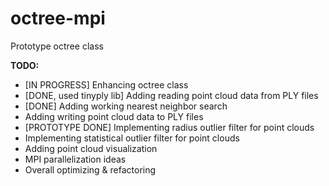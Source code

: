 # octree-mpi
Prototype octree class

__TODO:__
- [IN PROGRESS] Enhancing octree class
- [DONE, used tinyply lib] Adding reading point cloud data from PLY files
- [DONE] Adding working nearest neighbor search
- Adding writing point cloud data to PLY files
- [PROTOTYPE DONE] Implementing radius outlier filter for point clouds
- Implementing statistical outlier filter for point clouds
- Adding point cloud visualization
- MPI parallelization ideas
- Overall optimizing & refactoring
